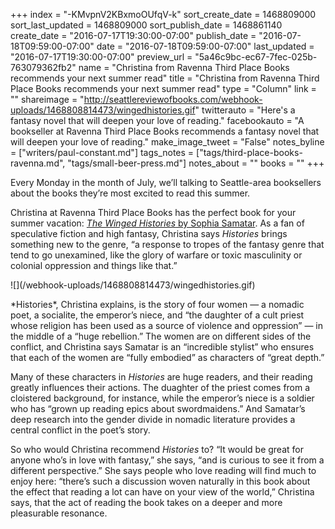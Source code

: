 +++
index = "-KMvpnV2KBxmoOUfqV-k"
sort_create_date = 1468809000
sort_last_updated = 1468809000
sort_publish_date = 1468861140
create_date = "2016-07-17T19:30:00-07:00"
publish_date = "2016-07-18T09:59:00-07:00"
date = "2016-07-18T09:59:00-07:00"
last_updated = "2016-07-17T19:30:00-07:00"
preview_url = "5a46c9bc-ec67-7fec-025b-763079362fb2"
name = "Christina from Ravenna Third Place Books recommends your next summer read"
title = "Christina from Ravenna Third Place Books recommends your next summer read"
type = "Column"
link = ""
shareimage = "http://seattlereviewofbooks.com/webhook-uploads/1468808814473/wingedhistories.gif"
twitterauto = "Here's a fantasy novel that will deepen your love of reading."
facebookauto = "A bookseller at Ravenna Third Place Books recommends a fantasy novel that will deepen your love of reading."
make_image_tweet = "False"
notes_byline = ["writers/paul-constant.md"]
tags_notes = ["tags/third-place-books-ravenna.md", "tags/small-beer-press.md"]
notes_about = ""
books = ""
+++
<p class="intro">Every Monday in the month of July, we’ll talking to Seattle-area booksellers about the books they’re most excited to read this summer. </p>

Christina at Ravenna Third Place Books has the perfect book for your summer vacation: [*The Winged Histories* by Sophia Samatar](http://www.thirdplacebooks.com/book/9781618731142). As a fan of speculative fiction and high fantasy, Christina says *Histories* brings something new to the genre, “a response to tropes of the fantasy genre that tend to go unexamined, like the glory of warfare or toxic masculinity or colonial oppression and things like that.”

<p class="image-left">![](/webhook-uploads/1468808814473/wingedhistories.gif)</p>*Histories*, Christina explains, is the story of four women — a nomadic poet, a socialite, the emperor’s niece, and “the daughter of a cult priest whose religion has been used as a source of violence and oppression” — in the middle of a “huge rebellion.” The women are on different sides of the conflict, and Christina says Samatar is an “incredible stylist” who ensures that each of the women are “fully embodied” as characters of “great depth.” 

Many of these characters in *Histories* are huge readers, and their reading greatly influences their actions. The duaghter of the priest comes from a cloistered background, for instance, while the emperor’s niece is a soldier who has “grown up reading epics about swordmaidens.” And  Samatar’s deep research into the gender divide in nomadic literature provides a central conflict in the poet’s story. 

So who would Christina recommend *Histories* to?  “It would be great for anyone who’s in love with fantasy,” she says, “and is curious to see it from a different perspective.” She says people who love reading will find much to enjoy here: “there’s such a discussion woven naturally in this book about the effect that reading a lot can have on your view of the world,” Christina says, that the act of reading the book takes on a deeper and more pleasurable resonance.

